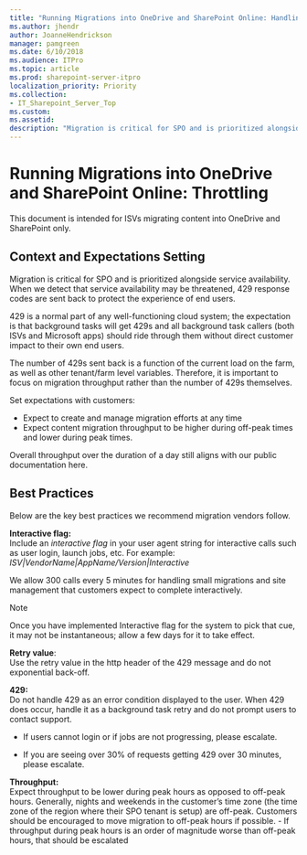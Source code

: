 ```yaml
---
title: "Running Migrations into OneDrive and SharePoint Online: Handling Throttling "
ms.author: jhendr
author: JoanneHendrickson
manager: pamgreen
ms.date: 6/10/2018
ms.audience: ITPro
ms.topic: article
ms.prod: sharepoint-server-itpro
localization_priority: Priority
ms.collection: 
- IT_Sharepoint_Server_Top
ms.custom: 
ms.assetid: 
description: "Migration is critical for SPO and is prioritized alongside service availability."
--- 
```

# Running Migrations into OneDrive and SharePoint Online: Throttling 

This document is intended for ISVs migrating content into OneDrive and SharePoint only. 

## Context and Expectations Setting 
Migration is critical for SPO and is prioritized alongside service availability. When we detect that service availability may be threatened, 429 response codes are sent back to protect the experience of end users.  

429 is a normal part of any well-functioning cloud system; the expectation is that background tasks will get 429s and all background task callers (both ISVs and Microsoft apps) should ride through them without direct customer impact to their own end users.
 
The number of 429s sent back is a function of the current load on the farm, as well as other tenant/farm level variables. Therefore, it is important to focus on migration throughput rather than the number of 429s themselves.  

Set expectations with customers: 

- Expect to create and manage migration efforts at any time
- Expect content migration throughput to be higher during off-peak times and lower during peak times.  

Overall throughput over the duration of a day still aligns with our public documentation here. 

## Best Practices
 
Below are the key best practices we recommend migration vendors follow.  

**Interactive flag:**<br>Include an *interactive flag* in your user agent string for interactive calls such as user login, launch jobs, etc. For example:   *ISV|VendorName|AppName/Version|Interactive* <br>

We allow 300 calls every 5 minutes for handling small migrations and site management that customers expect to complete interactively. 

> [!NOTE]
>  Once you have implemented Interactive flag for the system to pick that cue, it may not be instantaneous; allow a few days for it to take effect. 
 

 
**Retry value**:<br>Use the retry value in the http header of the 429 message and do not exponential back-off. 
 
**429:**<br>Do not handle 429 as an error condition displayed to the user.  When 429 does occur, handle it as a background task retry and do not prompt users to contact support.

- If users cannot login or if jobs are not progressing, please escalate.

- If you are seeing over 30% of requests getting 429 over 30 minutes, please escalate.
 
**Throughput:**<br>Expect throughput to be lower during peak hours as opposed to off-peak hours. Generally, nights and weekends in the customer’s time zone (the time zone of the region where their SPO tenant is setup) are off-peak.  Customers should be encouraged to move migration to off-peak hours if possible.
    -  If throughput during peak hours is an order of magnitude worse than off-peak hours, that should be escalated 

